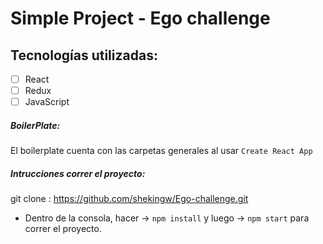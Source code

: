 # Simple Project - Ego challenge

## Tecnologías utilizadas:

- [ ] React
- [ ] Redux
- [ ] JavaScript

##### BoilerPlate:

El boilerplate cuenta con las carpetas generales al usar `Create React App`

##### Intrucciones correr el proyecto:

git clone : https://github.com/shekingw/Ego-challenge.git

- Dentro de la consola, hacer -> `npm install` y luego -> `npm start` para correr el proyecto.
